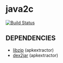 # java2c
[![Build Status](https://travis-ci.com/davidepi/java2c.svg?token=sF9a3M7z5xWHwvaFrRmr&branch=master)](https://travis-ci.com/davidepi/java2c)

## DEPENDENCIES
* [libzip](https://libzip.org/) (apkextractor)
* [dex2jar](https://sourceforge.net/projects/dex2jar/) (apkextractor)
